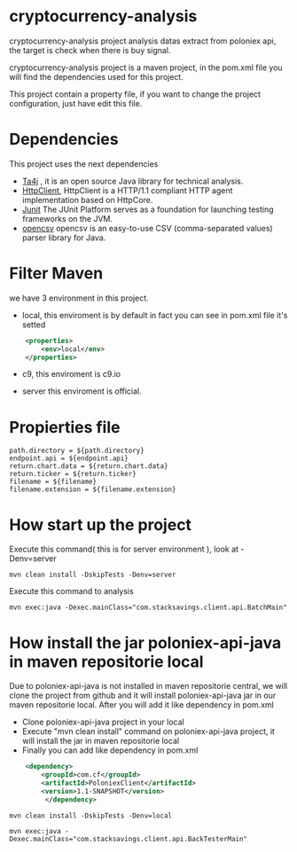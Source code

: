 # cryptocurrency-analysis

cryptocurrency-analysis project analysis datas extract from poloniex api, the target is check when there is buy signal.

cryptocurrency-analysis project is a maven project, in the pom.xml file you will find the dependencies used for this project.

This project contain a property file, if you want to change the project configuration, just have edit this file.

# Dependencies

This project uses the next dependencies
- [Ta4j](https://github.com/mdeverdelhan/ta4j) , it is an open source Java library for technical analysis.
- [HttpClient](http://hc.apache.org/httpclient-3.x/), HttpClient is a HTTP/1.1 compliant HTTP agent implementation based on HttpCore.
- [Junit](http://junit.org/junit5/) The JUnit Platform serves as a foundation for launching testing frameworks on the JVM.
- [opencsv](http://opencsv.sourceforge.net/) opencsv is an easy-to-use CSV (comma-separated values) parser library for Java. 

# Filter Maven

we have 3 environment in this project. 

- local, this enviroment is by default in fact you can see in pom.xml file it's setted 
```xml
	<properties>
		<env>local</env>
	</properties>
```
- c9, this enviroment is c9.io

- server this enviroment is official.


# Propierties file
```property
path.directory = ${path.directory}
endpoint.api = ${endpoint.api}
return.chart.data = ${return.chart.data}
return.ticker = ${return.ticker}
filename = ${filename}
filename.extension = ${filename.extension}
```

# How start up the project

Execute this command( this is for server environment ), look at -Denv=server

```linux
mvn clean install -DskipTests -Denv=server
```


Execute this command to analysis


```linux
mvn exec:java -Dexec.mainClass="com.stacksavings.client.api.BatchMain"
```

# How install the jar poloniex-api-java in maven repositorie local

Due to poloniex-api-java is not installed in maven repositorie central, we will clone the project from github and it will install poloniex-api-java jar in our maven repositorie local. After you will add it like dependency in pom.xml

- Clone poloniex-api-java project in your local 
- Execute "mvn clean install" command on poloniex-api-java project, it will install the jar in maven repositorie local
- Finally you can add like dependency in pom.xml

```xml
	<dependency>
		<groupId>com.cf</groupId>
		<artifactId>PoloniexClient</artifactId>
		<version>1.1-SNAPSHOT</version>
         </dependency>
```

```local back testing
mvn clean install -DskipTests -Denv=local

mvn exec:java -Dexec.mainClass="com.stacksavings.client.api.BackTesterMain"
```


